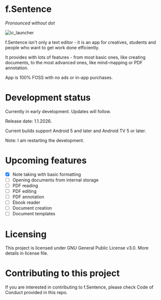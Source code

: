 # f.Sentence
*Pronounced without dot*

![ic_launcher](https://github.com/user-attachments/assets/094cf8ce-40c3-4105-9948-02e25955561a)

f.Sentence isn't only a text editor - it is an app for creatives, students and people who want to get work done efficiently. 

It provides with lots of features - from most basic ones, like creating documents, to the most advanced ones, like mind-mapping or PDF annotation. 

App is 100% FOSS with no ads or in-app purchases.

# Development status

Currently in early development. Updates will follow. 

Release date: 1.1.2026.

Current builds support Android 5 and later and Android TV 5 or later.

Note: I am restarting the development.

# Upcoming features

- [X] Note taking with basic formatting
- [ ] Opening documents from internal storage
- [ ] PDF reading
- [ ] PDF editing
- [ ] PDF annotation
- [ ] Ebook reader
- [ ] Document creation
- [ ] Document templates

# Licensing

This project is licensed under GNU General Public License v3.0. More details in license file. 

# Contributing to this project

If you are interested in contributing to f.Sentence, please check Code of Conduct provided in this repo. 
